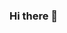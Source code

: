 ### Hi there 👋

<!--
**aatmansp/aatmansp** is a ✨ _special_ ✨ repository because its `README.md` (this file) appears on your GitHub profile.

Here are some ideas to get you started:

- 🔭 I’m currently working on ... 
- 🌱 I’m currently learning NodeJS 
- 👯 I’m looking to collaborate on Web based open source projects
- 🤔 I’m looking for help with ...
- 💬 Ask me about Java based Android frontend
- 📫 How to reach me: ...
- 😄 Pronouns: He/His
- ⚡ Fun fact: ...
-->
